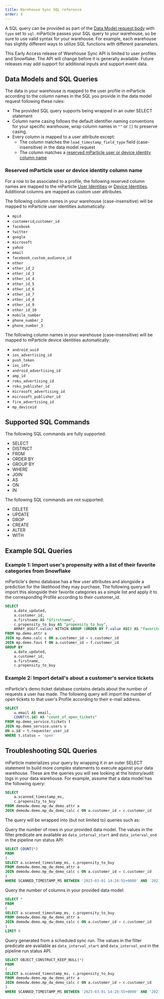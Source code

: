 ```yaml
---
title: Warehouse Sync SQL reference
order: 4
---
```


A SQL query can be provided as part of the [Data Model request body](/developers/warehouse-sync-api/reference/#create-a-data-model) with `type` set to `sql`. mParticle passes your SQL query to your warehouse,
so be sure to use valid syntax for your warehouse. For example, each warehouse has slightly different ways to utilize SQL functions with
different parameters.

<aside>This Early Access release of Warehouse Sync API is limited to user profiles and Snowflake. The API will change before it is generally available. Future releases may add support for additional inputs and support event data.</aside>

## Data Models and SQL Queries 

The data in your warehouse is mapped to the user profile in mParticle according to the column names in the SQL you provide in the data model request following these rules:

* The provided SQL query supports being wrapped in an outer SELECT statement
* Column name casing follows the default identifier naming conventions for your specific warehouse, wrap column names in `""` or `[]` to preserve casing.
* Every column is mapped to a user attribute except:
  * The column matches the `load_timestamp_field_type` field (case-insensitive) in the data model request
  * The column matches a [reserved mParticle user or device identity column name](/developers/warehouse-sync-api/sql/#reserved-mparticle-user-or-device-identity-column-name)

<!-- TODO describe how the reserved columns are mapped to identities for identity lookup and then the rest of the columns are propagated to the profile -->

### Reserved mParticle user or device identity column name

For a row to be associated to a profile, the following reserved column names are mapped to the mParticle [User Identities](/developers/server/json-reference/#user_identities) or [Device Identities](/developers/server/json-reference/#device_info). Additional columns are mapped as custom user attributes.

The following column names in your warehouse (case-insensitive) will be mapped to mParticle user identities automatically:

* `mpid`
* `customerid`,`customer_id`
* `facebook`
* `twitter`
* `google`
* `microsoft`
* `yahoo`
* `email`
* `facebook_custom_audience_id`
* `other`
* `other_id_2`
* `other_id_3`
* `other_id_4`
* `other_id_5`
* `other_id_6`
* `other_id_7`
* `other_id_8`
* `other_id_9`
* `other_id_10`
* `mobile_number`
* `phone_number_2`
* `phone_number_3`

The following column names in your warehouse (case-insensitive) will be mapped to mParticle device identities automatically:

* `android_uuid`
* `ios_advertising_id`
* `push_token`
* `ios_idfv`
* `android_advertising_id`
* `amp_id`
* `roku_advertising_id`
* `roku_publisher_id`
* `microsoft_advertising_id`
* `microsoft_publisher_id`
* `fire_advertising_id`
* `mp_deviceid`


## Supported SQL Commands

The following SQL commands are fully supported:

* SELECT
* DISTINCT
* FROM
* ORDER BY
* GROUP BY
* WHERE
* JOIN
* AS
* ON
* IN

The following SQL commands are not supported:

* DELETE
* UPDATE
* DROP
* CREATE
* ALTER
* WITH

## Example SQL Queries

### Example 1: Import user's propensity with a list of their favorite categories from Snowflake

mParticle's demo database has a few user attributes and alongside a prediction for the likelihood they may purchase. The following query will import this alongside their favorite categories as a simple list and apply it to the corresponding Profile according to their customer_id.

```sql
SELECT
    a.date_updated,
    a.customer_id,
    a.firstname AS "$firstname",
    c.propensity_to_buy AS "propensity_to_buy",
    ARRAY_AGG(f.value) WITHIN GROUP (ORDER BY f.value ASC) AS "favorite_categories"
FROM mp.demo.attr a
JOIN mp.demo.calc c ON a.customer_id = c.customer_id
JOIN mp.demo.favs f ON a.customer_id = f.customer_id
GROUP BY 
    a.date_updated,
    a.customer_id,
    a.firstname,
    c.propensity_to_buy
```

### Example 2: Import detail's about a customer's service tickets

mParticle's demo ticket database contains details about the number of requests a user has made. The following query will import the number of open tickets to that user's Profile according to their e-mail address.

```sql
SELECT
    u.email AS email,
    COUNT(t.id) AS "count_of_open_tickets"
FROM mp.demo_service.tickets t
JOIN mp.demo_service.users u
ON u.id = t.requester_user_id
WHERE t.status = 'open'
```

## Troubleshooting SQL Queries
mParticle materializes your query by wrapping it in an outer SELECT statement to build more complex statements to execute against your data warehouse. These are the queries you will see looking at the history/audit logs in your data warehouse. For example, assume that a data model has the following query:

```sql
SELECT 
    a.scanned_timestamp_ms,
    c.propensity_to_buy
FROM demodw.demo.mp_dw_demo_attr a
JOIN demodw.demo.mp_dw_demo_calc c ON a.customer_id = c.customer_id
```

The query will be wrapped into (but not limited to) queries such as:

Query the number of rows in your provided data model. The values in the filter predicate are available as `data_interval_start` and `data_interval_end` in the pipeline run status API:

```sql
SELECT COUNT(*)
FROM
(
SELECT a.scanned_timestamp_ms, c.propensity_to_buy
FROM demodw.demo.mp_dw_demo_attr a
JOIN demodw.demo.mp_dw_demo_calc c ON a.customer_id = c.customer_id
)
WHERE SCANNED_TIMESTAMP_MS BETWEEN '2023-03-01 14:28:55+0000' AND '2023-03-01 14:41:17+0000'
```

Query the number of columns in your provided data model:

```sql
SELECT *
FROM
(
SELECT a.scanned_timestamp_ms, c.propensity_to_buy
FROM demodw.demo.mp_dw_demo_attr a
JOIN demodw.demo.mp_dw_demo_calc c ON a.customer_id = c.customer_id
)
LIMIT 0
```

Query generated from a scheduled sync run. The values in the filter predicate are available as `data_interval_start` and `data_interval_end` in the pipeline run status API.

```sql
SELECT OBJECT_CONSTRUCT_KEEP_NULL(*) 
FROM
(
SELECT a.scanned_timestamp_ms, c.propensity_to_buy
FROM demodw.demo.mp_dw_demo_attr a
JOIN demodw.demo.mp_dw_demo_calc c ON a.customer_id = c.customer_id
)
WHERE SCANNED_TIMESTAMP_MS BETWEEN '2023-03-01 14:28:55+0000' AND '2023-03-01 14:41:17+0000'
```
